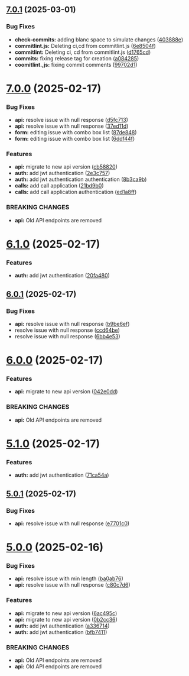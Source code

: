 ## [7.0.1](https://github.com/xle29111/twilio-chat/compare/v7.0.0...v7.0.1) (2025-03-01)


### Bug Fixes

* **check-commits:** adding blanc space to simulate changes ([403888e](https://github.com/xle29111/twilio-chat/commit/403888e15fe9d9b553829043639cf91a5f1d0788))
* **commitlint.js:** Deleting ci,cd from commitlint.js ([6e8504f](https://github.com/xle29111/twilio-chat/commit/6e8504f2ae1aa875245a04d8437d2e32fa609a44))
* **commitlint:** Deleting ci, cd from commitlint.js ([d1765cd](https://github.com/xle29111/twilio-chat/commit/d1765cd1838da896ea51f1c51614e9b6009e20ac))
* **commits:** fixing release tag for creation ([a084285](https://github.com/xle29111/twilio-chat/commit/a084285780ae6b868391431ec063954928287b53))
* **coomitlint.,js:** fixing commit comments ([99702d1](https://github.com/xle29111/twilio-chat/commit/99702d13041c838fb1dc8e51092291f65650f1f8))

# [7.0.0](https://github.com/xle29111/twilio-chat/compare/v6.1.0...v7.0.0) (2025-02-17)


### Bug Fixes

* **api:** resolve issue with null response ([d5fc713](https://github.com/xle29111/twilio-chat/commit/d5fc71333b0eb0bc412e285fa90fb6a9fd130f24))
* **api:** resolve issue with null response ([37ed11d](https://github.com/xle29111/twilio-chat/commit/37ed11dc1d4d31173a0be1ab084d229a435171f0))
* **form:** editing issue with combo box list ([87de848](https://github.com/xle29111/twilio-chat/commit/87de8480bd5341fbace01ea475f4ca6b717d8e1c))
* **form:** editing issue with combo box list ([6ddf44f](https://github.com/xle29111/twilio-chat/commit/6ddf44f456740d71416d3d16ac14f988628b980c))


### Features

* **api:** migrate to new api version ([cb58820](https://github.com/xle29111/twilio-chat/commit/cb58820dc3b42bb000b1bde7e1738f9688250933))
* **auth:** add jwt authentication ([2e3c757](https://github.com/xle29111/twilio-chat/commit/2e3c757ea705c0e0b75362ec5a14bb3635955a97))
* **auth:** add jwt authentication  authentication ([8b3ca9b](https://github.com/xle29111/twilio-chat/commit/8b3ca9bbf1d2b5efad69f7c214d72e5df1a84857))
* **calls:** add call application ([21bd9b0](https://github.com/xle29111/twilio-chat/commit/21bd9b00fa0bca67b54e5d93196732cb8370ac06))
* **calls:** add call application authentication ([ed1a8ff](https://github.com/xle29111/twilio-chat/commit/ed1a8fff48da8670231418d9d74a26d2d7646036))


### BREAKING CHANGES

* **api:** Old API endpoints are removed

# [6.1.0](https://github.com/xle29111/twilio-chat/compare/v6.0.1...v6.1.0) (2025-02-17)


### Features

* **auth:** add jwt authentication ([20fa480](https://github.com/xle29111/twilio-chat/commit/20fa480d5550969304ce5195b4bd46dc4aae2ee0))

## [6.0.1](https://github.com/xle29111/twilio-chat/compare/v6.0.0...v6.0.1) (2025-02-17)


### Bug Fixes

* **api:** resolve issue with null response ([b9be6ef](https://github.com/xle29111/twilio-chat/commit/b9be6effdb72c2d72c4c34a3786bd6c6200e9717))
* resolve issue with null response ([ccd64be](https://github.com/xle29111/twilio-chat/commit/ccd64beb553c5e00aba4ba8ec9f7f229b4c9111f))
* resolve issue with null response ([6bb4e53](https://github.com/xle29111/twilio-chat/commit/6bb4e53ef8d7786a28a6ca24a3a4bdeafb972efb))

# [6.0.0](https://github.com/xle29111/twilio-chat/compare/v5.1.0...v6.0.0) (2025-02-17)


### Features

* **api:** migrate to new api version ([042e0dd](https://github.com/xle29111/twilio-chat/commit/042e0dd26c86f247b4933015186e6a90f4d4ee4b))


### BREAKING CHANGES

* **api:** Old API endpoints are removed

# [5.1.0](https://github.com/xle29111/twilio-chat/compare/v5.0.1...v5.1.0) (2025-02-17)


### Features

* **auth:** add jwt authentication ([71ca54a](https://github.com/xle29111/twilio-chat/commit/71ca54abdc85b2afe6d0571491802693730ae86e))

## [5.0.1](https://github.com/xle29111/twilio-chat/compare/v5.0.0...v5.0.1) (2025-02-17)


### Bug Fixes

* **api:** resolve issue with null response ([e7701c0](https://github.com/xle29111/twilio-chat/commit/e7701c0b84d45afe170c17026f268228eb9f204e))

# [5.0.0](https://github.com/xle29111/twilio-chat/compare/v4.2.2...v5.0.0) (2025-02-16)


### Bug Fixes

* **api:** resolve issue with min length ([ba0ab76](https://github.com/xle29111/twilio-chat/commit/ba0ab766525fcb324e39eac8d4136642a980ad5b))
* **api:** resolve issue with null response ([c80c7d6](https://github.com/xle29111/twilio-chat/commit/c80c7d657f22cd0658dbaedbc60bd6b318fea410))


### Features

* **api:** migrate to new api version ([6ac495c](https://github.com/xle29111/twilio-chat/commit/6ac495c26cf5457acfcabed0e723fa9810d2cb81))
* **api:** migrate to new api version ([0b2cc36](https://github.com/xle29111/twilio-chat/commit/0b2cc3641b38a3a313367c6b62c24982e97aed67))
* **auth:** add jwt authentication ([a336714](https://github.com/xle29111/twilio-chat/commit/a3367144bfa835d7d24f1a70e6ddcf1212f64a3d))
* **auth:** add jwt authentication ([bfb7411](https://github.com/xle29111/twilio-chat/commit/bfb7411b28bbb302df7c14d442f9004efcf902dd))


### BREAKING CHANGES

* **api:** Old API endpoints are removed
* **api:** Old API endpoints are removed
